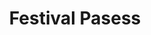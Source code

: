 ---
title: "Festival Pasess"
heading: "Festival Passes"
subhead: "All-inclusive 4-day festival passes inlude:"
features:
    - name: "Lodging in newly-built bunks with comfortable beds and in-bunk bathrooms."
    - name: "All activities and nightlife, premium open bars, and access to the Sunny Road Dispensary."
    - name: "Dining (all meals include vegetarian, vegan (hello Beyond Meat & Impossible Foods) and gluten free options)."
    - name: "Camp swag and other complimentary gifts from our sponsors."
apply_headline: "Need the password?"
apply_text: "Take a second to complete our brief camper application and we'll be in touch."
apply_button: "Request Code"
---